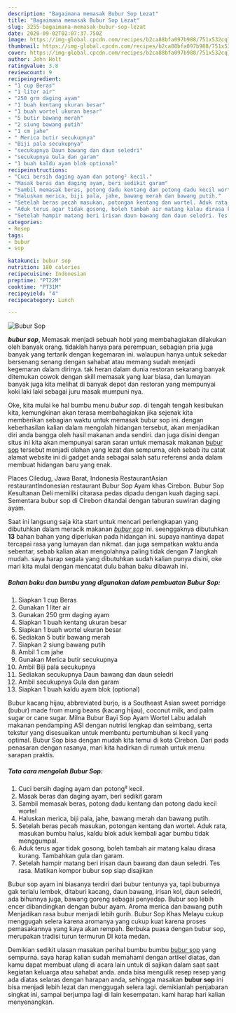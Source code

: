 ```yaml
---
description: "Bagaimana memasak Bubur Sop Lezat"
title: "Bagaimana memasak Bubur Sop Lezat"
slug: 3255-bagaimana-memasak-bubur-sop-lezat
date: 2020-09-02T02:07:37.750Z
image: https://img-global.cpcdn.com/recipes/b2ca88bfa097b988/751x532cq70/bubur-sop-foto-resep-utama.jpg
thumbnail: https://img-global.cpcdn.com/recipes/b2ca88bfa097b988/751x532cq70/bubur-sop-foto-resep-utama.jpg
cover: https://img-global.cpcdn.com/recipes/b2ca88bfa097b988/751x532cq70/bubur-sop-foto-resep-utama.jpg
author: John Holt
ratingvalue: 3.8
reviewcount: 9
recipeingredient:
- "1 cup Beras"
- "1 liter air"
- "250 grm daging ayam"
- "1 buah kentang ukuran besar"
- "1 buah wortel ukuran besar"
- "5 butir bawang merah"
- "2 siung bawang putih"
- "1 cm jahe"
- " Merica butir secukupnya"
- "Biji pala secukupnya"
- "secukupnya Daun bawang dan daun seledri"
- "secukupnya Gula dan garam"
- "1 buah kaldu ayam blok optional"
recipeinstructions:
- "Cuci bersih daging ayam dan potong² kecil."
- "Masak beras dan daging ayam, beri sedikit garam"
- "Sambil memasak beras, potong dadu kentang dan potong dadu kecil wortel"
- "Haluskan merica, biji pala, jahe, bawang merah dan bawang putih."
- "Setelah beras pecah masukan, potongan kentang dan wortel. Aduk rata, masukan bumbu halus, kaldu blok aduk kembali agar bumbu tidak menggumpal."
- "Aduk terus agar tidak gosong, boleh tambah air matang kalau dirasa kurang. Tambahkan gula dan garam."
- "Setelah hampir matang beri irisan daun bawang dan daun seledri. Tes rasa. Matikan kompor bubur sop siap disajikan"
categories:
- Resep
tags:
- bubur
- sop

katakunci: bubur sop 
nutrition: 180 calories
recipecuisine: Indonesian
preptime: "PT22M"
cooktime: "PT31M"
recipeyield: "4"
recipecategory: Lunch

---
```



![Bubur Sop](https://img-global.cpcdn.com/recipes/b2ca88bfa097b988/751x532cq70/bubur-sop-foto-resep-utama.jpg)

<b><i>bubur sop</i></b>, Memasak menjadi sebuah hobi yang membahagiakan dilakukan oleh banyak orang. tidaklah hanya para perempuan, sebagian pria juga banyak yang tertarik dengan kegemaran ini. walaupun hanya untuk sekedar bersenang senang dengan sahabat atau memang sudah menjadi kegemaran dalam dirinya. tak heran dalam dunia restoran sekarang banyak ditemukan cowok dengan skill memasak yang luar biasa, dan lumayan banyak juga kita melihat di banyak depot dan restoran yang mempunyai koki laki laki sebagai juru masak mumpuni nya.

Oke, kita mulai ke hal bumbu menu <i>bubur sop</i>. di tengah tengah kesibukan kita, kemungkinan akan terasa membahagiakan jika sejenak kita memberikan sebagian waktu untuk memasak bubur sop ini. dengan keberhasilan kalian dalam mengolah hidangan tersebut, akan menjadikan diri anda bangga oleh hasil makanan anda sendiri. dan juga disini dengan situs ini kita akan mempunyai saran saran untuk memasak makanan <u>bubur sop</u> tersebut menjadi olahan yang lezat dan sempurna, oleh sebab itu catat alamat website ini di gadget anda sebagai salah satu referensi anda dalam membuat hidangan baru yang enak.

Places Ciledug, Jawa Barat, Indonesia RestaurantAsian restaurantIndonesian restaurant Bubur Sop Ayam khas Cirebon. Bubur Sop Kesultanan Deli memiliki citarasa pedas dipadu dengan kuah daging sapi. Sementara bubur sop di Cirebon ditandai dengan taburan suwiran daging ayam.


Saat ini langsung saja kita start untuk mencari perlengkapan yang dibutuhkan dalam meracik makanan <u><i>bubur sop</i></u> ini. seenggaknya dibutuhkan <b>13</b> bahan bahan yang diperlukan pada hidangan ini. supaya nantinya dapat tercapai rasa yang lumayan dan nikmat. dan juga sempatkan waktu anda sebentar, sebab kalian akan mengolahnya paling tidak dengan <b>7</b> langkah mudah. saya harap segala yang dibutuhkan sudah kalian punya disini, oke mari kita mulai dengan mencatat dulu bahan baku dibawah ini.

<!--inarticleads1-->

##### Bahan baku dan bumbu yang digunakan dalam pembuatan Bubur Sop:

1. Siapkan 1 cup Beras
1. Gunakan 1 liter air
1. Gunakan 250 grm daging ayam
1. Siapkan 1 buah kentang ukuran besar
1. Siapkan 1 buah wortel ukuran besar
1. Sediakan 5 butir bawang merah
1. Siapkan 2 siung bawang putih
1. Ambil 1 cm jahe
1. Gunakan  Merica butir secukupnya
1. Ambil Biji pala secukupnya
1. Sediakan secukupnya Daun bawang dan daun seledri
1. Ambil secukupnya Gula dan garam
1. Siapkan 1 buah kaldu ayam blok (optional)


Bubur kacang hijau, abbreviated burjo, is a Southeast Asian sweet porridge (bubur) made from mung beans (kacang hijau), coconut milk, and palm sugar or cane sugar. Milna Bubur Bayi Sop Ayam Wortel Labu adalah makanan pendamping ASI dengan nutrisi lengkap dan seimbang, serta tekstur yang disesuaikan untuk membantu pertumbuhan si kecil yang optimal. Bubur Sop bisa dengan mudah kita temui di kota Cirebon. Dari pada penasaran dengan rasanya, mari kita hadirkan di rumah untuk menu sarapan praktis. 

<!--inarticleads2-->

##### Tata cara mengolah Bubur Sop:

1. Cuci bersih daging ayam dan potong² kecil.
1. Masak beras dan daging ayam, beri sedikit garam
1. Sambil memasak beras, potong dadu kentang dan potong dadu kecil wortel
1. Haluskan merica, biji pala, jahe, bawang merah dan bawang putih.
1. Setelah beras pecah masukan, potongan kentang dan wortel. Aduk rata, masukan bumbu halus, kaldu blok aduk kembali agar bumbu tidak menggumpal.
1. Aduk terus agar tidak gosong, boleh tambah air matang kalau dirasa kurang. Tambahkan gula dan garam.
1. Setelah hampir matang beri irisan daun bawang dan daun seledri. Tes rasa. Matikan kompor bubur sop siap disajikan


Bubur sop ayam ini biasanya terdiri dari bubur tentunya ya, tapi buburnya gak terlalu lembek, ditaburi kacang, daun bawang, irisan kol, daun seledri, ada bihunnya juga, bawang goreng sebagai penyedap. Bubur sop lebih encer dibandingkan dengan bubur ayam. Aroma merica dan bawang putih Menjadikan rasa bubur menjadi lebih gurih. Bubur Sop Khas Melayu cukup menggugah selera karena aromanya yang cukup kuat karena proses pemasakannya yang kaya akan rempah. Berbuka puasa dengan bubur sop, merupakan tradisi turun termurun DI kota medan. 

Demikian sedikit ulasan masakan perihal bumbu bumbu <u>bubur sop</u> yang sempurna. saya harap kalian sudah memahami dengan artikel diatas, dan kamu dapat membuat ulang di acara lain untuk di sajikan dalam saat saat kegiatan keluarga atau sahabat anda. anda bisa mengulik resep resep yang ada diatas selaras dengan harapan anda, sehingga masakan <b>bubur sop</b> ini bisa menjadi lebih lezat dan menggugah selera lagi. demikianlah penjabaran singkat ini, sampai berjumpa lagi di lain kesempatan. kami harap hari kalian menyenangkan.
